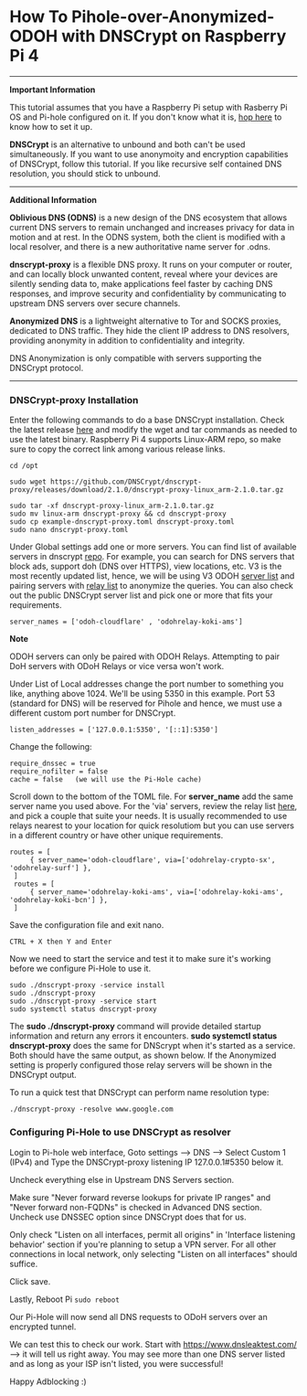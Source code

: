 # How To Pihole-over-Anonymized-ODOH with DNSCrypt on Raspberry Pi 4
 
***
**Important Information**

This tutorial assumes that you have a Raspberry Pi setup with Rasberry Pi OS and Pi-hole configured on it. If you don't know what it is, [hop here](https://github.com/SwaroopGiri/Pi_hole_configuration) to know how to set it up.

**DNSCrypt** is an alternative to unbound and both can't be used simultaneously. If you want to use anonymoity and encryption capabilities of DNSCrypt, follow this tutorial. If you like recursive self contained DNS resolution, you should stick to unbound.

***
**Additional Information**

**Oblivious DNS (ODNS)** is a new design of the DNS ecosystem that allows current DNS servers to remain unchanged and increases privacy for data in motion and at rest. In the ODNS system, both the client is modified with a local resolver, and there is a new authoritative name server for .odns.

**dnscrypt-proxy** is a flexible DNS proxy. It runs on your computer or router, and can locally block unwanted content, reveal where your devices are silently sending data to, make applications feel faster by caching DNS responses, and improve security and confidentiality by communicating to upstream DNS servers over secure channels.

**Anonymized DNS** is a lightweight alternative to Tor and SOCKS proxies, dedicated to DNS traffic. They hide the client IP address to DNS resolvers, providing anonymity in addition to confidentiality and integrity.

DNS Anonymization is only compatible with servers supporting the DNSCrypt protocol.

***  

### DNSCrypt-proxy Installation

Enter the following commands to do a base DNSCrypt installation. Check the latest release <a href="https://github.com/DNSCrypt/dnscrypt-proxy/releases">here</a> and modify the wget and tar commands as needed to use the latest binary. Raspberry Pi 4 supports Linux-ARM repo, so make sure to copy the correct link among various release links.

```
cd /opt

sudo wget https://github.com/DNSCrypt/dnscrypt-proxy/releases/download/2.1.0/dnscrypt-proxy-linux_arm-2.1.0.tar.gz

sudo tar -xf dnscrypt-proxy-linux_arm-2.1.0.tar.gz
sudo mv linux-arm dnscrypt-proxy && cd dnscrypt-proxy
sudo cp example-dnscrypt-proxy.toml dnscrypt-proxy.toml
sudo nano dnscrypt-proxy.toml
```
Under Global settings add one or more servers. You can find list of available servers in dnscrypt [repo](https://github.com/dnscrypt/dnscrypt-resolvers). For example, you can search for DNS servers that block ads, support doh (DNS over HTTPS), view locations, etc. V3 is the most recently updated list, hence, we will be using V3 ODOH [server list](https://github.com/DNSCrypt/dnscrypt-resolvers/blob/master/v3/odoh-servers.md) and pairing servers with [relay list](https://github.com/DNSCrypt/dnscrypt-resolvers/blob/master/v3/odoh-relays.md) to anonymize the queries. You can also check out the public DNSCrypt server list and pick one or more that fits your requirements. 

```
server_names = ['odoh-cloudflare' , 'odohrelay-koki-ams']
```

**Note**

ODOH servers can only be paired with ODOH Relays. Attempting to pair DoH servers with ODoH Relays or vice versa won't work.

Under List of Local addresses change the port number to something you like, anything above 1024. We'll be using 5350 in this example. Port 53 (standard for DNS) will be reserved for Pihole and hence, we must use a different custom port number for DNSCrypt.

```
listen_addresses = ['127.0.0.1:5350', '[::1]:5350']
```

Change the following:
```
require_dnssec = true   
require_nofilter = false
cache = false   (we will use the Pi-Hole cache)
```
Scroll down to the bottom of the TOML file. For **server_name** add the same server name you used above. For the 'via' servers, review the relay list <a href="https://github.com/DNSCrypt/dnscrypt-resolvers/blob/master/v3/odoh-relays.md">here</a>, and pick a couple that suite your needs. It is usually recommended to use relays nearest to your location for quick resolutiom but you can use servers in a different country or have other unique requirements. 

```
routes = [
     { server_name='odoh-cloudflare', via=['odohrelay-crypto-sx', 'odohrelay-surf'] },
 ]
 routes = [
     { server_name='odohrelay-koki-ams', via=['odohrelay-koki-ams', 'odohrelay-koki-bcn'] },
 ]
```

Save the configuration file and exit nano.
```
CTRL + X then Y and Enter
```

Now we need to start the service and test it to make sure it's working before we configure Pi-Hole to use it.
```
sudo ./dnscrypt-proxy -service install
sudo ./dnscrypt-proxy
sudo ./dnscrypt-proxy -service start
sudo systemctl status dnscrypt-proxy
```

The **sudo ./dnscrypt-proxy** command will provide detailed startup information and return any errors it encounters.  **sudo systemctl status dnscrypt-proxy** does the same for DNScrypt when it's started as a service. Both should have the same output, as shown below. If the Anonymized setting is properly configured those relay servers will be shown in the DNSCrypt output.

To run a quick test that DNSCrypt can perform name resolution type:

```
./dnscrypt-proxy -resolve www.google.com
```

### Configuring Pi-Hole to use DNSCrypt as resolver

Login to Pi-hole web interface, Goto settings --> DNS --> Select Custom 1 (IPv4) and Type the DNSCrypt-proxy listening IP 127.0.0.1#5350 below it.

Uncheck everything else in Upstream DNS Servers section.

Make sure "Never forward reverse lookups for private IP ranges" and "Never forward non-FQDNs" is checked in Advanced DNS section. Uncheck use DNSSEC option since DNSCrypt does that for us.

Only check "Listen on all interfaces, permit all origins" in 'Interface listening behavior' section if you're planning to setup a VPN server. For all other connections in local network, only selecting "Listen on all interfaces" should suffice.

Click save.

Lastly, Reboot Pi `sudo reboot`


Our Pi-Hole will now send all DNS requests to ODoH servers over an encrypted tunnel.

We can test this to check our work. Start with https://www.dnsleaktest.com/ --> it will tell us right away. You may see more than one DNS server listed and as long as your ISP isn't listed, you were successful!

Happy Adblocking :)
